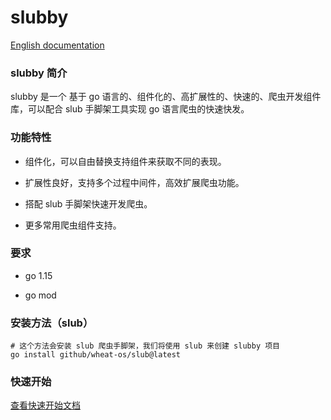 # slubby

[English documentation](./README.en.md)

### slubby 简介

slubby 是一个 基于 go 语言的、组件化的、高扩展性的、快速的、爬虫开发组件库，可以配合 slub 手脚架工具实现 go 语言爬虫的快速快发。

### 功能特性

- 组件化，可以自由替换支持组件来获取不同的表现。
  
- 扩展性良好，支持多个过程中间件，高效扩展爬虫功能。
  
- 搭配 slub 手脚架快速开发爬虫。
  
- 更多常用爬虫组件支持。
  

### 要求

- go 1.15
  
- go mod
  

### 安装方法（slub）

```shell
# 这个方法会安装 slub 爬虫手脚架，我们将使用 slub 来创建 slubby 项目
go install github/wheat-os/slub@latest
```

### 快速开始
[查看快速开始文档](./docs/use/first.md)